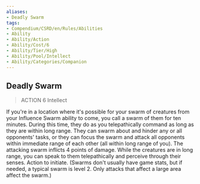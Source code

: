 ```yaml
---
aliases:
- Deadly Swarm
tags:
- Compendium/CSRD/en/Rules/Abilities
- Ability
- Ability/Action
- Ability/Cost/6
- Ability/Tier/High
- Ability/Pool/Intellect
- Ability/Categories/Companion
---
```


  
## Deadly Swarm  
>ACTION 6  Intellect  
  
If you're in a location where it's possible for your swarm of creatures from your Influence Swarm ability to come, you call a swarm of them for ten minutes. During this time, they do as you telepathically command as long as they are within long range. They can swarm about and hinder any or all opponents' tasks, or they can focus the swarm and attack all opponents within immediate range of each other (all within long range of you). The attacking swarm inflicts 4 points of damage. While the creatures are in long range, you can speak to them telepathically and perceive through their senses. Action to initiate. (Swarms don't usually have game stats, but if needed, a typical swarm is level 2. Only attacks that affect a large area affect the swarm.)